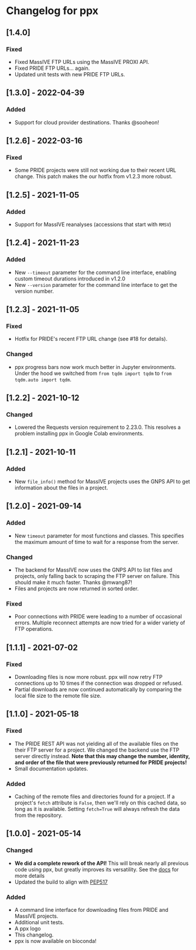 # Changelog for ppx

## [1.4.0]
### Fixed
- Fixed MassIVE FTP URLs using the MassIVE PROXI API.
- Fixed PRIDE FTP URLs... again.
- Updated unit tests with new PRIDE FTP URLs.

## [1.3.0] - 2022-04-39
### Added
- Support for cloud provider destinations. Thanks @sooheon! 

## [1.2.6] - 2022-03-16
### Fixed
- Some PRIDE projects were still not working due to their recent URL change.
  This patch makes the our hotfix from v1.2.3 more robust.

## [1.2.5] - 2021-11-05
### Added
- Support for MassIVE reanalyses (accessions that start with `RMSV`)

## [1.2.4] - 2021-11-23
### Added
- New `--timeout` parameter for the command line interface, enabling custom
  timeout durations introduced in v1.2.0
- New `--version` parameter for the command line interface to get the version
  number.

## [1.2.3] - 2021-11-05
### Fixed
- Hotfix for PRIDE's recent FTP URL change (see #18 for details).

### Changed
- ppx progress bars now work much better in Jupyter environments. Under the
  hood we switched from `from tqdm import tqdm` to `from tqdm.auto import
  tqdm`.

## [1.2.2] - 2021-10-12
### Changed
- Lowered the Requests version requirement to 2.23.0. This resolves a problem
  installing ppx in Google Colab environments.

## [1.2.1] - 2021-10-11
### Added
- New `file_info()` method for MassIVE projects uses the GNPS API to get
  information about the files in a project.

## [1.2.0] - 2021-09-14
### Added
- New `timeout` parameter for most functions and classes. This specifies the 
  maximum amount of time to wait for a response from the server.

### Changed
- The backend for MassIVE now uses the GNPS API to list files and projects,
  only falling back to scraping the FTP server on failure. This should make 
  it much faster. Thanks @mwang87!
- Files and projects are now returned in sorted order.

### Fixed
- Poor connections with PRIDE were leading to a number of occasional errors. 
  Multiple reconnect attempts are now tried for a wider variety of FTP 
  operations.

## [1.1.1] - 2021-07-02
### Fixed
- Downloading files is now more robust. ppx will now retry FTP connections up
  to 10 times if the connection was dropped or refused.
- Partial downloads are now continued automatically by comparing the local 
  file size to the remote file size.

## [1.1.0] - 2021-05-18
### Fixed
- The PRIDE REST API was not yielding all of the available files on the their
  FTP server for a project. We changed the backend use the FTP server directly
  instead. **Note that this may change the number, identity, and order of the
  file that were previously returned for PRIDE projects!**
- Small documentation updates.
  
### Added
- Caching of the remote files and directories found for a project. If a 
  project's `fetch` attribute is `False`, then we'll rely on this cached
  data, so long as it is available. Setting `fetch=True` will always refresh
  the data from the repository.

## [1.0.0] - 2021-05-14  
### Changed  
- **We did a complete rework of the API!** This will break nearly all previous
  code using ppx, but greatly improves its versatility.
  See the [docs](https://ppx.readthedocs.io) for more details
- Updated the build to align with
  [PEP517](https://www.python.org/dev/peps/pep-0517/)
  
### Added
- A command line interface for downloading files from PRIDE and MassIVE 
  projects.
- Additional unit tests.
- A ppx logo
- This changelog.
- ppx is now available on bioconda!
  
